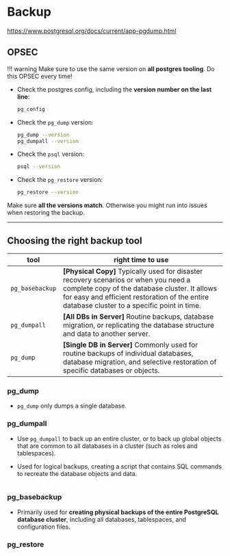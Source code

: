 # Backup

https://www.postgresql.org/docs/current/app-pgdump.html

## OPSEC

!!! warning 
    Make sure to use the same version on **all postgres tooling**. Do this OPSEC every time!

- Check the postgres config, including the **version number on the last line**:
    ```bash
    pg_config
    ```
- Check the `pg_dump` version:
    ```bash
    pg_dump --version
    pg_dumpall --version
    ```
- Check the `psql` version:
    ```bash
    psql --version
    ```
- Check the `pg_restore` version:
    ```bash
    pg_restore --version
    ```

Make sure **all the versions match**. Otherwise you might run into issues when restoring the backup. 

---
## Choosing the right backup tool

| tool | right time to use |
| --- | --- |
| `pg_basebackup` |**[Physical Copy]** Typically used for disaster recovery scenarios or when you need a complete copy of the database cluster. It allows for easy and efficient restoration of the entire database cluster to a specific point in time. |
| `pg_dumpall` |**[All DBs in Server]** Routine backups, database migration, or replicating the database structure and data to another server. | 
| `pg_dump` | **[Single DB in Server]** Commonly used for routine backups of individual databases, database migration, and selective restoration of specific databases or objects. | 


### pg_dump
- `pg_dump` only dumps a single database.

### pg_dumpall
- Use `pg_dumpall` to back up an entire cluster, or to back up global objects that are common to all databases in a cluster (such as roles and tablespaces).

- Used for logical backups, creating a script that contains SQL commands to recreate the database objects and data.

```bash

```


### pg_basebackup
- Primarily used for **creating physical backups of the entire PostgreSQL database cluster**, including all databases, tablespaces, and configuration files.




### pg_restore
<!-- TODO: -->


